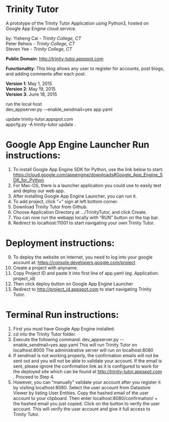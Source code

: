 Trinity Tutor
=========
A prototype of the Trinity Tutor Application using Python3, hosted on Google App Engine cloud service. <br>

by: Yisheng Cai - <i>Trinity College, CT</i><br>
    Peter Reheis - <i>Trinity College, CT</i><br>
    Steven Yee - <i>Trinity College, CT</i><br>

<b>Public Domain</b>: http://trinity-tutor.appspot.com<br>

<b>Functionality</b>: This blog allows any user to register for accounts, post blogs, and adding comments after each post.

<b>Version 1</b>: May 1, 2015<br>
<b>Version 2</b>: May 19, 2015<br>
<b>Version 3</b>: June 18, 2015<br>

run the local host<br>
dev_appserver.py --enable_sendmail=yes app.yaml

update trinity-tutor.appspot.com<br>
appcfg.py -A trinity-tutor update .


Google App Engine Launcher Run instructions: 
=============================================
1. To install Google App Engine SDK for Python, use the link below to start: https://cloud.google.com/appengine/downloads#Google_App_Engine_SDK_for_Python
2. For Mac-OS, there is a launcher application you could use to easily test and deploy our web app. 
3. After installing Google App Engine Launcher, you can run it.
4. To add project, click “+” sign at left bottom corner. 
5. Download Trinity Tutor from Github.
6. Choose Application Directory at .../TrinityTutor, and click Create.
7. You can now run the webapp locally with “RUN” button on the top bar. 
8. Redirect to localhost:11001 to start navigating your own Trinity Tutor. 


Deployment instructions: 
=======================================================================

9. To deploy the website on Internet, you need to log into your google account at: https://console.developers.google.com/project
10. Create a project with anyname.
11. Copy Project ID and paste it into first line of app.yaml (eg. Application: project_id)
12. Then click deploy button on Google App Engine Launcher
13. Redirect to http://project_id.appspot.com to start navigating Trinity Tutor. 

Terminal Run instructions:
===========================
1. First you must have Google App Engine installed.
2. cd into the Trinity Tutor folder.
3. Execute the following command: dev_appserver.py --enable_sendmail=yes app.yaml
	This will run Trinity Tutor on localhost:8000
	The administrative server will run on localhost:8080
4. If sendmail is not working properly, the confirmation emails will not be sent out and you will not be able to validate your account. If the email is sent, please ignore the confirmation link as it is configured to work for the deployed site which can be found at http://trinity-tutor.appspot.com . Proceed to Step 4.
5. However, you can “manually” validate your account after you register it by visiting localhost:8080. Select the user account from Datastore Viewer by listing User Entities. Copy the hashed email of the user account to your clipboard. Then enter localhost:8080/confirmation/ + the hashed email you just copied. Click on the button to verify the user account. This will verify the user account and give it full access to Trinity Tutor.


